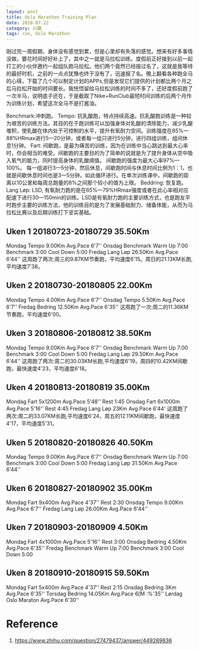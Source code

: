 ```yaml
---
layout: post
title: Oslo Marathon Training Plan
date: 2018-07-22
category: 兴趣
tags: run, Oslo Marathon
---
```

刚过完一周假期，身体没有感觉到累，但是心里却有失落的感觉。想来有好多事情没做，要花时间好好补上了，其中之一就是马拉松训练。度假前正好接到以前一起打工的小伙伴邀约一起组队跑马拉松。他们两个竟然已经报过名了，这就是我等待的最好时机，之前的一点点犹豫也终于没有了，迅速报了名。晚上翻看各种跑全马的心得，下载了几个可以制定计划的APPs,但是发现它们提供的计划都比两个月之后马拉松开始的时间要长。我恍悟留给马拉松训练的时间不多了，还好度假前跑了一次半马，说明底子还在，于是截取了Nike+RunClub最短时间训练的后两个月作为训练计划，希望这次全马不是打酱油。

Benchmark:冲刺跑。
Tempo: 抗乳酸跑，特点持续高速。抗乳酸跑训练是一种较为艰苦的训练方法。其目的在于跑训练可以加强身体对乳酸的清除能力，减少乳酸堆积，使乳酸在体内处于可控制的水平，提升有氧耐力空间。训练强度在85%—88%HRmax进行5—20分钟，或者每一组只进行5分钟，进行四组训练，组间休息1分钟。
Fart: 间歇跑，是最为痛苦的训练，因为在训练中当心跳达到最大心率时，你会相当的难受。间歇跑的主要目的为了简单的说就是为了提升身体从空中吸入氧气的能力，同时提高身体的乳酸阈值。 间歇跑的强度为最大心率97%—100%。 每一组进行3—5分钟，然后休息，间歇跑时间与休息时间比例为1：1，也就是间歇休息时间也是3—5分钟。如此循环进行。在单次训练课中，间歇跑的距离以10公里和每周总跑量的8%之间那个较小的值为上限。
Beddring: 恢复跑。
Lang Løp: LSD, 有氧耐力跑的是在65%—79%HRmax强度或者在此心率相对应配速下进行30—150min的训练。LSD是有氧耐力跑的主要训练方式，也是跑友平时跑步主要的训练方法，他的训练目的是为了发展基础耐力、储备体能，从而为马拉松比赛以及后期训练打下坚实基础。


## Uken 1 20180723-20180729 35.50Km
Mondag Tempo 9.00Km Avg.Pace 6'7''
Onsdag Benchmark Warm Up 7:00 Benchmark 3:00 Cool Down 5:00
Fredag Lang Løp 26.50Km Avg.Pace 6'44''
这周跑了两次:周三的9.87KM节奏跑，平均速度6'15。周日的21.13KM长跑,平均速度7'38。

## Uken 2 20180730-20180805 22.00Km
Mondag Tempo 4.00Km Avg.Pace 6'7''
Onsdag Tempo 5.50Km Avg.Pace 6'7''
Fredag Bedring 12.50Km Avg.Pace 6'35''
这周跑了一次:周二的11.36KM节奏跑，平均速度6'00。

## Uken 3 20180806-20180812 38.50Km
Mondag Tempo 9.00Km Avg.Pace 6'7''
Onsdag Benchmark Warm Up 7:00 Benchmark 3:00 Cool Down 5:00
Fredag Lang Løp 29.50Km Avg.Pace 6'44''
这周跑了两次:周二的30.03KM长跑,平均速度6'19，周四的10.42KM间歇跑，最快速度4'23，平均速度6'18。

## Uken 4 20180813-20180819 35.00Km
Mondag Fart 5x1200m Avg.Pace 5'48'' Rest 1:45
Onsdag Fart 6x1000m Avg.Pace 5'16'' Rest 4:45
Fredag Lang Løp 23Km Avg.Pace 6'44'
这周跑了两次:周二的33.07KM长跑,平均速度6'24，周五的12.11KM间歇跑，最快速度4'17，平均速度5'31。

## Uken 5 20180820-20180826 40.50Km
Mondag Tempo 9.00Km Avg.Pace 6'7''
Onsdag Benchmark Warm Up 7:00 Benchmark 3:00 Cool Down 5:00
Fredag Lang Løp 31.50Km Avg.Pace 6'44''

## Uken 6 20180827-20180902 35.00Km
Mondag Fart 9x400m Avg.Pace 4'37'' Rest 2:30
Onsdag Tempo 9.00Km Avg.Pace 6'7''
Fredag Lang Løp 26.00Km Avg.Pace 6'44''

## Uken 7 20180903-20180909 4.50Km
Mondag Fart 4x1000m Avg.Pace 5'16'' Rest 3:00
Onsdag Bedring 4.50Km Avg.Pace 6'35''
Fredag Benchmark Warm Up 7:00 Benchmark 3:00 Cool Down 5:00

## Uken 8 20180910-20180915 59.50Km
Mondag  Fart 5x400m Avg.Pace 4'37'' Rest 2:15
Onsdag  Bedring 3Km Avg.Pace 6'35''
Torsdag Bedring 14.05Km Avg.Pace 6[M :%'35''
Lørdag  Oslo Maraton Avg.Pace 6'30''

# Reference
1. https://www.zhihu.com/question/27479437/answer/449289836

